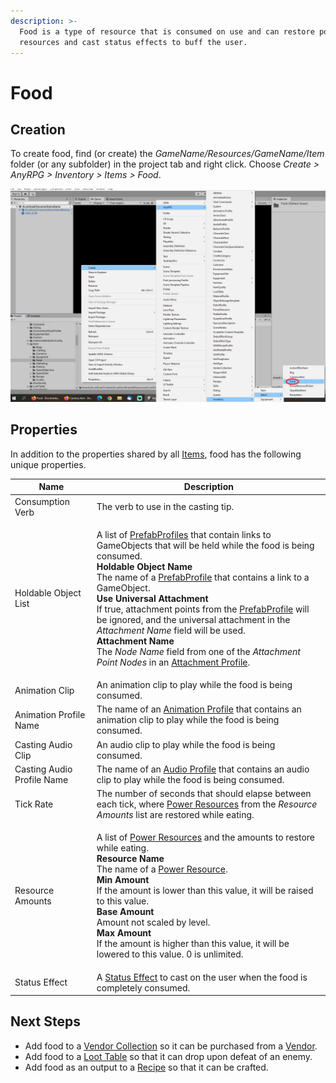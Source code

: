```yaml
---
description: >-
  Food is a type of resource that is consumed on use and can restore power
  resources and cast status effects to buff the user.
---
```


# Food

## Creation

To create food, find (or create) the _GameName/Resources/GameName/Item_ folder (or any subfolder) in the project tab and right click.  Choose _Create > AnyRPG > Inventory > Items > Food_.

![](<../../.gitbook/assets/image (3) (2) (1).png>)

## Properties

In addition to the properties shared by all [Items](./), food has the following unique properties.

| Name                       | Description                                                                                                                                                                                                                                                                                                                                                                                                                                                                                                                                                                                                                                                                                                                           |
| -------------------------- | ------------------------------------------------------------------------------------------------------------------------------------------------------------------------------------------------------------------------------------------------------------------------------------------------------------------------------------------------------------------------------------------------------------------------------------------------------------------------------------------------------------------------------------------------------------------------------------------------------------------------------------------------------------------------------------------------------------------------------------- |
| Consumption Verb           | The verb to use in the casting tip.                                                                                                                                                                                                                                                                                                                                                                                                                                                                                                                                                                                                                                                                                                   |
| Holdable Object List       | <p>A list of <a href="../prefab-profile.md">PrefabProfiles</a> that contain links to GameObjects that will be held while the food is being consumed.<br><strong>Holdable Object Name</strong><br>The name of a <a href="../prefab-profile.md">PrefabProfile</a> that contains a link to a GameObject.<br><strong>Use Universal Attachment</strong><br>If true, attachment points from the <a href="../prefab-profile.md">PrefabProfile</a> will be ignored, and the universal attachment in the <em>Attachment Name</em> field will be used.<br><strong>Attachment Name</strong><br>The <em>Node Name</em> field from one of the <em>Attachment Point Nodes</em> in an <a href="../attachment-profile.md">Attachment Profile</a>.</p> |
| Animation Clip             | An animation clip to play while the food is being consumed.                                                                                                                                                                                                                                                                                                                                                                                                                                                                                                                                                                                                                                                                           |
| Animation Profile Name     | The name of an [Animation Profile](../animation-profile.md) that contains an animation clip to play while the food is being consumed.                                                                                                                                                                                                                                                                                                                                                                                                                                                                                                                                                                                                 |
| Casting Audio Clip         | An audio clip to play while the food is being consumed.                                                                                                                                                                                                                                                                                                                                                                                                                                                                                                                                                                                                                                                                               |
| Casting Audio Profile Name | The name of an [Audio Profile](../audio-profile.md) that contains an audio clip to play while the food is being consumed.                                                                                                                                                                                                                                                                                                                                                                                                                                                                                                                                                                                                             |
| Tick Rate                  | The number of seconds that should elapse between each tick, where [Power Resources](../power-resource.md) from the _Resource Amounts_ list are restored while eating.                                                                                                                                                                                                                                                                                                                                                                                                                                                                                                                                                                 |
| Resource Amounts           | <p>A list of <a href="../power-resource.md">Power Resources</a> and the amounts to restore while eating.<br><strong>Resource Name</strong><br>The name of a <a href="../power-resource.md">Power Resource</a>.<br><strong>Min Amount</strong><br>If the amount is lower than this value, it will be raised to this value.<br><strong>Base Amount</strong><br>Amount not scaled by level.<br><strong>Max Amount</strong><br>If the amount is higher than this value, it will be lowered to this value.  0 is unlimited.</p>                                                                                                                                                                                                            |
| Status Effect              | A [Status Effect](../ability-effects/status-effect.md) to cast on the user when the food is completely consumed.                                                                                                                                                                                                                                                                                                                                                                                                                                                                                                                                                                                                                      |

## Next Steps

* Add food to a [Vendor Collection](../vendor-collection.md) so it can be purchased from a [Vendor](../interactable-option-configurations/vendor-config.md).
* Add food to a [Loot Table](../loot-table.md) so that it can drop upon defeat of an enemy.
* Add food as an output to a [Recipe](recipe.md) so that it can be crafted.
